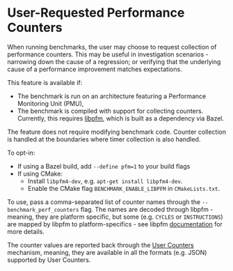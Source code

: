 <a name="perf-counters" />

# User-Requested Performance Counters

When running benchmarks, the user may choose to request collection of
performance counters. This may be useful in investigation scenarios - narrowing
down the cause of a regression; or verifying that the underlying cause of a
performance improvement matches expectations.

This feature is available if:

* The benchmark is run on an architecture featuring a Performance Monitoring
  Unit (PMU),
* The benchmark is compiled with support for collecting counters. Currently,
  this requires [libpfm](http://perfmon2.sourceforge.net/), which is built as a
  dependency via Bazel.

The feature does not require modifying benchmark code. Counter collection is
handled at the boundaries where timer collection is also handled. 

To opt-in:
* If using a Bazel build, add `--define pfm=1` to your build flags
* If using CMake:
  * Install `libpfm4-dev`, e.g. `apt-get install libpfm4-dev`.
  * Enable the CMake flag `BENCHMARK_ENABLE_LIBPFM` in `CMakeLists.txt`.

To use, pass a comma-separated list of counter names through the
`--benchmark_perf_counters` flag. The names are decoded through libpfm - meaning,
they are platform specific, but some (e.g. `CYCLES` or `INSTRUCTIONS`) are
mapped by libpfm to platform-specifics - see libpfm
[documentation](http://perfmon2.sourceforge.net/docs.html) for more details.

The counter values are reported back through the [User Counters](../README.md#custom-counters)
mechanism, meaning, they are available in all the formats (e.g. JSON) supported
by User Counters.
